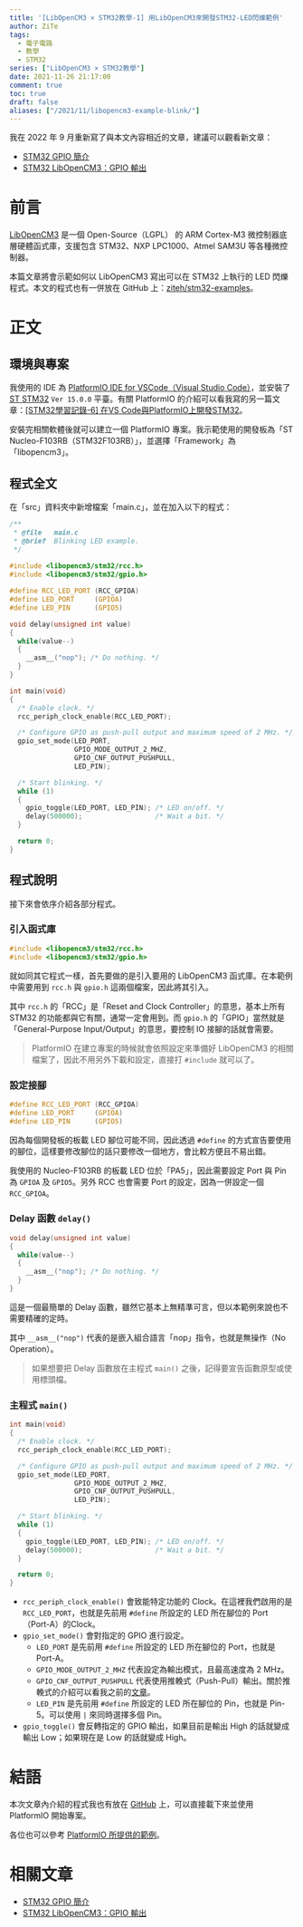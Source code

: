 ```yaml
---
title: '[LibOpenCM3 × STM32教學-1] 用LibOpenCM3來開發STM32-LED閃爍範例'
author: ZiTe
tags:
  - 電子電路
  - 教學
  - STM32
series: ["LibOpenCM3 × STM32教學"]
date: 2021-11-26 21:17:00
comment: true
toc: true
draft: false
aliases: ["/2021/11/libopencm3-example-blink/"]
---
```


我在 2022 年 9 月重新寫了與本文內容相近的文章，建議可以觀看新文章：
- [STM32 GPIO 簡介](https://ziteh.github.io/posts/libopencm3-stm32-3/)
- [STM32 LibOpenCM3：GPIO 輸出](https://ziteh.github.io/posts/libopencm3-stm32-4/)

# 前言

[LibOpenCM3](https://libopencm3.org/) 是一個 Open-Source（LGPL） 的 ARM Cortex-M3 微控制器底層硬體函式庫，支援包含 STM32、NXP LPC1000、Atmel SAM3U 等各種微控制器。

本篇文章將會示範如何以 LibOpenCM3 寫出可以在 STM32 上執行的 LED 閃爍程式。本文的程式也有一併放在 GitHub 上：[ziteh/stm32-examples](https://github.com/ziteh/stm32-examples)。

<!--more-->

# 正文

## 環境與專案

我使用的 IDE 為 [PlatformIO IDE for VSCode（Visual Studio Code）](https://marketplace.visualstudio.com/items?itemName=platformio.platformio-ide)，並安裝了 [ST STM32](https://platformio.org/platforms/ststm32) `Ver 15.0.0` 平臺。有關 PlatformIO 的介紹可以看我寫的另一篇文章：[\[STM32學習記錄-6\] 在VS Code與PlatformIO上開發STM32](https://ziteh.github.io/2021/11/learningstm32-platformio/)。

安裝完相關軟體後就可以建立一個 PlatformIO 專案。我示範使用的開發板為「ST Nucleo-F103RB（STM32F103RB）」，並選擇「Framework」為「libopencm3」。

## 程式全文

在「src」資料夾中新增檔案「main.c」，並在加入以下的程式：
```c
/**
 * @file   main.c
 * @brief  Blinking LED example.
 */
 
#include <libopencm3/stm32/rcc.h>
#include <libopencm3/stm32/gpio.h>

#define RCC_LED_PORT (RCC_GPIOA)
#define LED_PORT     (GPIOA)
#define LED_PIN      (GPIO5)

void delay(unsigned int value)
{
  while(value--)
  {
    __asm__("nop"); /* Do nothing. */
  }
}

int main(void)
{
  /* Enable clock. */
  rcc_periph_clock_enable(RCC_LED_PORT);

  /* Configure GPIO as push-pull output and maximum speed of 2 MHz. */
  gpio_set_mode(LED_PORT,
                GPIO_MODE_OUTPUT_2_MHZ,
                GPIO_CNF_OUTPUT_PUSHPULL,
                LED_PIN);

  /* Start blinking. */
  while (1)
  {
    gpio_toggle(LED_PORT, LED_PIN); /* LED on/off. */
    delay(500000);                  /* Wait a bit. */
  }

  return 0;
}
```

## 程式說明

接下來會依序介紹各部分程式。

### 引入函式庫

```c
#include <libopencm3/stm32/rcc.h>
#include <libopencm3/stm32/gpio.h>
```

就如同其它程式一樣，首先要做的是引入要用的 LibOpenCM3 函式庫。在本範例中需要用到 `rcc.h` 與 `gpio.h` 這兩個檔案，因此將其引入。

其中 `rcc.h` 的「RCC」是「Reset and Clock Controller」的意思，基本上所有 STM32 的功能都與它有關，通常一定會用到。而 `gpio.h` 的「GPIO」當然就是「General-Purpose Input/Output」的意思，要控制 IO 接腳的話就會需要。

> PlatformIO 在建立專案的時候就會依照設定來準備好 LibOpenCM3 的相關檔案了，因此不用另外下載和設定，直接打 `#include` 就可以了。

### 設定接腳

```c
#define RCC_LED_PORT (RCC_GPIOA)
#define LED_PORT     (GPIOA)
#define LED_PIN      (GPIO5)
```

因為每個開發板的板載 LED 腳位可能不同，因此透過 `#define` 的方式宣告要使用的腳位，這樣要修改腳位的話只要修改一個地方，會比較方便且不易出錯。

我使用的 Nucleo-F103RB 的板載 LED 位於「PA5」，因此需要設定 Port 與 Pin 為 `GPIOA` 及 `GPIO5`。另外 RCC 也會需要 Port 的設定，因為一併設定一個 `RCC_GPIOA`。

### Delay 函數 `delay()`

```c
void delay(unsigned int value)
{
  while(value--)
  {
    __asm__("nop"); /* Do nothing. */
  }
}
```

這是一個最簡單的 Delay 函數，雖然它基本上無精準可言，但以本範例來說也不需要精確的定時。

其中 `__asm__("nop")` 代表的是嵌入組合語言「nop」指令，也就是無操作（No Operation）。

> 如果想要把 Delay 函數放在主程式 `main()` 之後，記得要宣告函數原型或使用標頭檔。

### 主程式 `main()`
```c
int main(void)
{
  /* Enable clock. */
  rcc_periph_clock_enable(RCC_LED_PORT);

  /* Configure GPIO as push-pull output and maximum speed of 2 MHz. */
  gpio_set_mode(LED_PORT,
                GPIO_MODE_OUTPUT_2_MHZ,
                GPIO_CNF_OUTPUT_PUSHPULL,
                LED_PIN);

  /* Start blinking. */
  while (1)
  {
    gpio_toggle(LED_PORT, LED_PIN); /* LED on/off. */
    delay(500000);                  /* Wait a bit. */
  }

  return 0;
}
```

- `rcc_periph_clock_enable()` 會致能特定功能的 Clock。在這裡我們啟用的是 `RCC_LED_PORT`，也就是先前用 `#define` 所設定的 LED 所在腳位的 Port（Port-A）的Clock。
- `gpio_set_mode()` 會對指定的 GPIO 進行設定。
  - `LED_PORT` 是先前用 `#define` 所設定的 LED 所在腳位的 Port，也就是 Port-A。
  - `GPIO_MODE_OUTPUT_2_MHZ` 代表設定為輸出模式，且最高速度為 2 MHz。
  - `GPIO_CNF_OUTPUT_PUSHPULL` 代表使用推輓式（Push-Pull）輸出。關於推輓式的介紹可以看我之前的[文章](https://ziteh.github.io/2018/08/learningstm32-02/#%E2%80%BB%E6%8E%A8%E6%8C%BD%E5%92%8C%E6%B1%B2%E6%A5%B5%E9%96%8B%E8%B7%AF)。
  - `LED_PIN` 是先前用 `#define` 所設定的 LED 所在腳位的 Pin，也就是 Pin-5。可以使用 `|` 來同時選擇多個 Pin。
- `gpio_toggle()` 會反轉指定的 GPIO 輸出，如果目前是輸出 High 的話就變成輸出 Low；如果現在是 Low 的話就變成 High。

# 結語

本次文章內介紹的程式我也有放在 [GitHub](https://github.com/ziteh/stm32-examples) 上，可以直接載下來並使用 PlatformIO 開始專案。

各位也可以參考 [PlatformIO 所提供的範例](https://github.com/platformio/platform-ststm32/blob/develop/examples/libopencm3-blink/src/main.c)。

# 相關文章

- [STM32 GPIO 簡介](https://ziteh.github.io/posts/libopencm3-stm32-3/)
- [STM32 LibOpenCM3：GPIO 輸出](https://ziteh.github.io/posts/libopencm3-stm32-4/)
